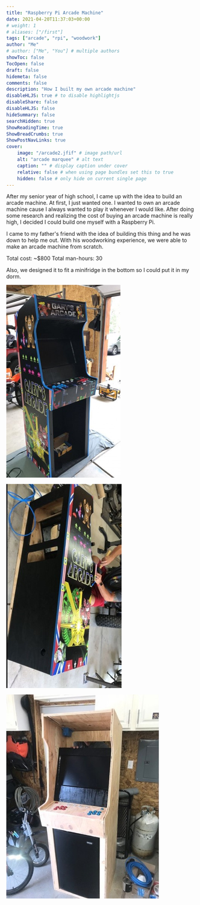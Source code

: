 ```yaml
---
title: "Raspberry Pi Arcade Machine"
date: 2021-04-20T11:37:03+00:00
# weight: 1
# aliases: ["/first"]
tags: ["arcade", "rpi", "woodwork"]
author: "Me"
# author: ["Me", "You"] # multiple authors
showToc: false
TocOpen: false
draft: false
hidemeta: false
comments: false
description: "How I built my own arcade machine"
disableHLJS: true # to disable highlightjs
disableShare: false
disableHLJS: false
hideSummary: false
searchHidden: true
ShowReadingTime: true
ShowBreadCrumbs: true
ShowPostNavLinks: true
cover:
    image: "/arcade2.jfif" # image path/url
    alt: "arcade marquee" # alt text
    caption: "" # display caption under cover
    relative: false # when using page bundles set this to true
    hidden: false # only hide on current single page
---
```


After my senior year of high school, I came up with the idea to build an arcade machine. At first, I just wanted one. I wanted to own an arcade machine cause I always wanted to play it whenever I would like. After doing some research and realizing the cost of buying an arcade machine is really high, I decided I could build one myself with a Raspberry Pi.

I came to my father's friend with the idea of building this thing and he was down to help me out. With his woodworking experience, we were able to make an arcade machine from scratch.

Total cost: ~$800
Total man-hours: 30

Also, we designed it to fit a minifridge in the bottom so I could put it in my dorm.


![arcade1](arcade1.jfif)


![arcade3](arcade3.jfif)


![arcade4](arcade4.jpg)


